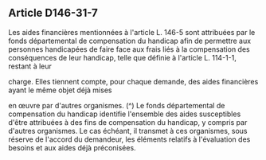 ## Article D146-31-7

Les aides financières mentionnées à l'article L. 146-5 sont attribuées par le fonds départemental de
compensation du handicap afin de permettre aux personnes handicapées de faire face aux frais liés à la
compensation des conséquences de leur handicap, telle que définie à l'article L. 114-1-1, restant à leur


charge. Elles tiennent compte, pour chaque demande, des aides financières ayant le même objet déjà mises

en œuvre par d'autres organismes. (^)
Le fonds départemental de compensation du handicap identifie l'ensemble des aides susceptibles d'être
attribuées à des fins de compensation du handicap, y compris par d'autres organismes. Le cas échéant, il
transmet à ces organismes, sous réserve de l'accord du demandeur, les éléments relatifs à l'évaluation des
besoins et aux aides déjà préconisées.

